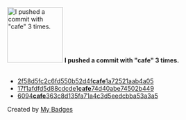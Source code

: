 <img src="https://my-badges.github.io/my-badges/cafe-commit.png" alt="I pushed a commit with &quot;cafe&quot; 3 times." title="I pushed a commit with &quot;cafe&quot; 3 times." width="128">
<strong>I pushed a commit with &quot;cafe&quot; 3 times.</strong>
<br><br>

- <a href="https://github.com/hi-ammad/nu-de_rana/commit/2f58d5fc2c6fd550b52d4fcafe1a72521aab4a05">2f58d5fc2c6fd550b52d4f<strong>cafe</strong>1a72521aab4a05</a>
- <a href="https://github.com/hi-ammad/f_fgt_church_flutter/commit/17f1afdfd5d88cdcde1cafe74d40abe74502b449">17f1afdfd5d88cdcde1<strong>cafe</strong>74d40abe74502b449</a>
- <a href="https://github.com/hi-ammad/hack-github-graph/commit/6094cafe363c8d135fa71a4c3d5eedcbba53a3a5">6094<strong>cafe</strong>363c8d135fa71a4c3d5eedcbba53a3a5</a>


Created by <a href="https://github.com/my-badges/my-badges">My Badges</a>